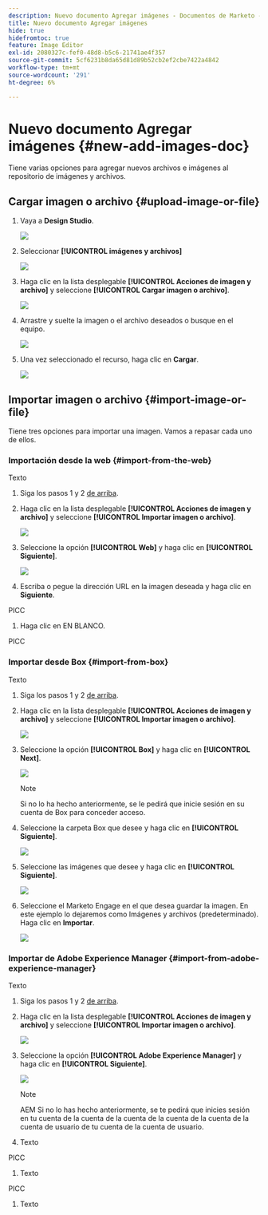 ```yaml
---
description: Nuevo documento Agregar imágenes - Documentos de Marketo - Documentación del producto
title: Nuevo documento Agregar imágenes
hide: true
hidefromtoc: true
feature: Image Editor
exl-id: 2080327c-fef0-48d8-b5c6-21741ae4f357
source-git-commit: 5cf6231b8da65d81d89b52cb2ef2cbe7422a4842
workflow-type: tm+mt
source-wordcount: '291'
ht-degree: 6%

---
```


# Nuevo documento Agregar imágenes {#new-add-images-doc}

Tiene varias opciones para agregar nuevos archivos e imágenes al repositorio de imágenes y archivos.

## Cargar imagen o archivo {#upload-image-or-file}

1. Vaya a **Design Studio**.

   ![](assets/add-images-and-files-to-marketo-1.png)

1. Seleccionar **[!UICONTROL imágenes y archivos]**

   ![](assets/add-images-and-files-to-marketo-2.png)

1. Haga clic en la lista desplegable **[!UICONTROL Acciones de imagen y archivo]** y seleccione **[!UICONTROL Cargar imagen o archivo]**.

   ![](assets/add-images-and-files-to-marketo-3.png)

1. Arrastre y suelte la imagen o el archivo deseados o busque en el equipo.

   ![](assets/add-images-and-files-to-marketo-4.png)

1. Una vez seleccionado el recurso, haga clic en **Cargar**.

   ![](assets/add-images-and-files-to-marketo-5.png)

## Importar imagen o archivo {#import-image-or-file}

Tiene tres opciones para importar una imagen. Vamos a repasar cada uno de ellos.

### Importación desde la web {#import-from-the-web}

Texto

1. Siga los pasos 1 y 2 [de arriba](#upload-image-or-file).

1. Haga clic en la lista desplegable **[!UICONTROL Acciones de imagen y archivo]** y seleccione **[!UICONTROL Importar imagen o archivo]**.

   ![](assets/add-images-and-files-to-marketo-6.png)

1. Seleccione la opción **[!UICONTROL Web]** y haga clic en **[!UICONTROL Siguiente]**.

   ![](assets/add-images-and-files-to-marketo-7.png)

1. Escriba o pegue la dirección URL en la imagen deseada y haga clic en **Siguiente**.

PICC

1. Haga clic en EN BLANCO.

PICC

### Importar desde Box {#import-from-box}

Texto

1. Siga los pasos 1 y 2 [de arriba](#upload-image-or-file).

1. Haga clic en la lista desplegable **[!UICONTROL Acciones de imagen y archivo]** y seleccione **[!UICONTROL Importar imagen o archivo]**.

   ![](assets/add-images-and-files-to-marketo-10.png)

1. Seleccione la opción **[!UICONTROL Box]** y haga clic en **[!UICONTROL Next]**.

   ![](assets/add-images-and-files-to-marketo-11.png)

   >[!NOTE]
   >
   >Si no lo ha hecho anteriormente, se le pedirá que inicie sesión en su cuenta de Box para conceder acceso.

1. Seleccione la carpeta Box que desee y haga clic en **[!UICONTROL Siguiente]**.

   ![](assets/add-images-and-files-to-marketo-12.png)

1. Seleccione las imágenes que desee y haga clic en **[!UICONTROL Siguiente]**.

   ![](assets/add-images-and-files-to-marketo-13.png)

1. Seleccione el Marketo Engage en el que desea guardar la imagen. En este ejemplo lo dejaremos como Imágenes y archivos (predeterminado). Haga clic en **Importar**.

   ![](assets/add-images-and-files-to-marketo-14.png)

### Importar de Adobe Experience Manager {#import-from-adobe-experience-manager}

Texto

1. Siga los pasos 1 y 2 [de arriba](#upload-image-or-file).

1. Haga clic en la lista desplegable **[!UICONTROL Acciones de imagen y archivo]** y seleccione **[!UICONTROL Importar imagen o archivo]**.

   ![](assets/add-images-and-files-to-marketo-15.png)

1. Seleccione la opción **[!UICONTROL Adobe Experience Manager]** y haga clic en **[!UICONTROL Siguiente]**.

   ![](assets/add-images-and-files-to-marketo-16.png)

   >[!NOTE]
   >
   >AEM Si no lo has hecho anteriormente, se te pedirá que inicies sesión en tu cuenta de la cuenta de la cuenta de la cuenta de la cuenta de la cuenta de usuario de tu cuenta de la cuenta de usuario.

1. Texto

PICC

1. Texto

PICC

1. Texto
